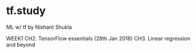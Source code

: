 # tf.study

ML w/ tf by Nishant Shukla

WEEK1
CH2. TensorFlow essentials (28th Jan 2018)
CH3. Linear regression and beyond 

